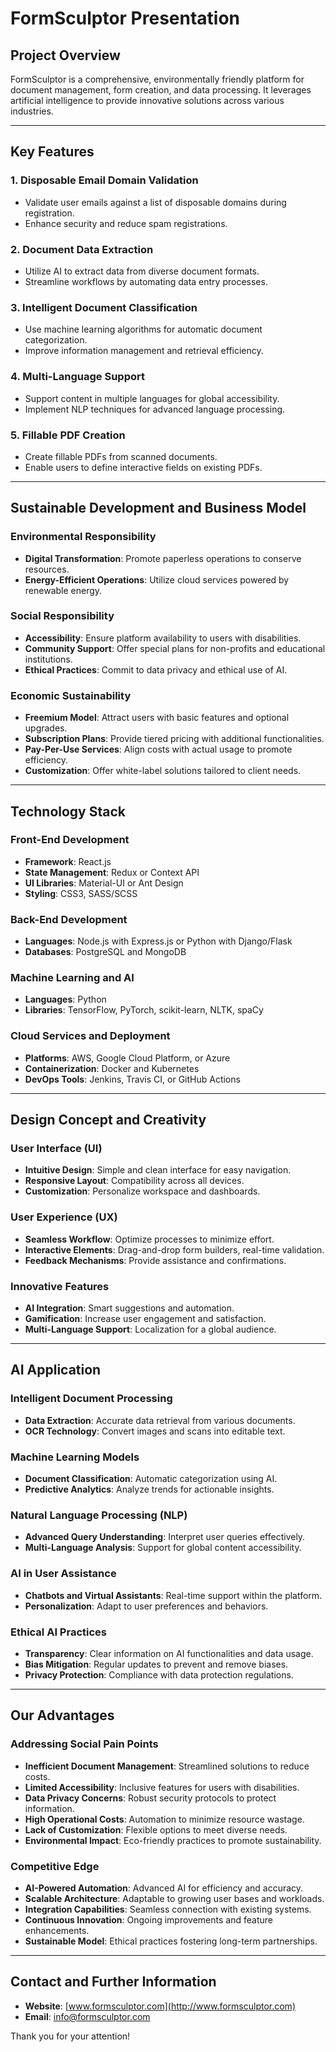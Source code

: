 # FormSculptor Presentation

## Project Overview

FormSculptor is a comprehensive, environmentally friendly platform for document management, form creation, and data processing. It leverages artificial intelligence to provide innovative solutions across various industries.

---

## Key Features

### 1. Disposable Email Domain Validation

- Validate user emails against a list of disposable domains during registration.
- Enhance security and reduce spam registrations.

### 2. Document Data Extraction

- Utilize AI to extract data from diverse document formats.
- Streamline workflows by automating data entry processes.

### 3. Intelligent Document Classification

- Use machine learning algorithms for automatic document categorization.
- Improve information management and retrieval efficiency.

### 4. Multi-Language Support

- Support content in multiple languages for global accessibility.
- Implement NLP techniques for advanced language processing.

### 5. Fillable PDF Creation

- Create fillable PDFs from scanned documents.
- Enable users to define interactive fields on existing PDFs.

---

## Sustainable Development and Business Model

### Environmental Responsibility

- **Digital Transformation**: Promote paperless operations to conserve resources.
- **Energy-Efficient Operations**: Utilize cloud services powered by renewable energy.

### Social Responsibility

- **Accessibility**: Ensure platform availability to users with disabilities.
- **Community Support**: Offer special plans for non-profits and educational institutions.
- **Ethical Practices**: Commit to data privacy and ethical use of AI.

### Economic Sustainability

- **Freemium Model**: Attract users with basic features and optional upgrades.
- **Subscription Plans**: Provide tiered pricing with additional functionalities.
- **Pay-Per-Use Services**: Align costs with actual usage to promote efficiency.
- **Customization**: Offer white-label solutions tailored to client needs.

---

## Technology Stack

### Front-End Development

- **Framework**: React.js
- **State Management**: Redux or Context API
- **UI Libraries**: Material-UI or Ant Design
- **Styling**: CSS3, SASS/SCSS

### Back-End Development

- **Languages**: Node.js with Express.js or Python with Django/Flask
- **Databases**: PostgreSQL and MongoDB

### Machine Learning and AI

- **Languages**: Python
- **Libraries**: TensorFlow, PyTorch, scikit-learn, NLTK, spaCy

### Cloud Services and Deployment

- **Platforms**: AWS, Google Cloud Platform, or Azure
- **Containerization**: Docker and Kubernetes
- **DevOps Tools**: Jenkins, Travis CI, or GitHub Actions

---

## Design Concept and Creativity

### User Interface (UI)

- **Intuitive Design**: Simple and clean interface for easy navigation.
- **Responsive Layout**: Compatibility across all devices.
- **Customization**: Personalize workspace and dashboards.

### User Experience (UX)

- **Seamless Workflow**: Optimize processes to minimize effort.
- **Interactive Elements**: Drag-and-drop form builders, real-time validation.
- **Feedback Mechanisms**: Provide assistance and confirmations.

### Innovative Features

- **AI Integration**: Smart suggestions and automation.
- **Gamification**: Increase user engagement and satisfaction.
- **Multi-Language Support**: Localization for a global audience.

---

## AI Application

### Intelligent Document Processing

- **Data Extraction**: Accurate data retrieval from various documents.
- **OCR Technology**: Convert images and scans into editable text.

### Machine Learning Models

- **Document Classification**: Automatic categorization using AI.
- **Predictive Analytics**: Analyze trends for actionable insights.

### Natural Language Processing (NLP)

- **Advanced Query Understanding**: Interpret user queries effectively.
- **Multi-Language Analysis**: Support for global content accessibility.

### AI in User Assistance

- **Chatbots and Virtual Assistants**: Real-time support within the platform.
- **Personalization**: Adapt to user preferences and behaviors.

### Ethical AI Practices

- **Transparency**: Clear information on AI functionalities and data usage.
- **Bias Mitigation**: Regular updates to prevent and remove biases.
- **Privacy Protection**: Compliance with data protection regulations.

---

## Our Advantages

### Addressing Social Pain Points

- **Inefficient Document Management**: Streamlined solutions to reduce costs.
- **Limited Accessibility**: Inclusive features for users with disabilities.
- **Data Privacy Concerns**: Robust security protocols to protect information.
- **High Operational Costs**: Automation to minimize resource wastage.
- **Lack of Customization**: Flexible options to meet diverse needs.
- **Environmental Impact**: Eco-friendly practices to promote sustainability.

### Competitive Edge

- **AI-Powered Automation**: Advanced AI for efficiency and accuracy.
- **Scalable Architecture**: Adaptable to growing user bases and workloads.
- **Integration Capabilities**: Seamless connection with existing systems.
- **Continuous Innovation**: Ongoing improvements and feature enhancements.
- **Sustainable Model**: Ethical practices fostering long-term partnerships.

---

## Contact and Further Information

- **Website**: [www.formsculptor.com](http://www.formsculptor.com)
- **Email**: <info@formsculptor.com>

Thank you for your attention!
